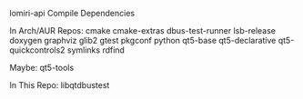 lomiri-api Compile Dependencies

In Arch/AUR Repos: cmake cmake-extras dbus-test-runner lsb-release doxygen graphviz glib2 gtest pkgconf python qt5-base qt5-declarative qt5-quickcontrols2 symlinks rdfind

Maybe: qt5-tools

In This Repo: libqtdbustest
